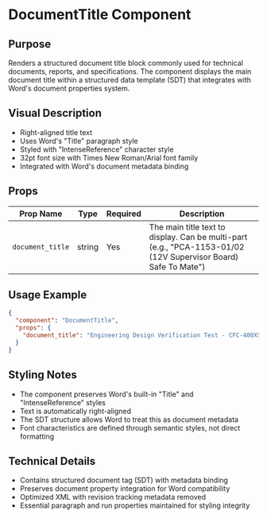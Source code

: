 # DocumentTitle Component

## Purpose

Renders a structured document title block commonly used for technical documents, reports, and specifications. The component displays the main document title within a structured data template (SDT) that integrates with Word's document properties system.

## Visual Description

- Right-aligned title text
- Uses Word's "Title" paragraph style
- Styled with "IntenseReference" character style
- 32pt font size with Times New Roman/Arial font family
- Integrated with Word's document metadata binding

## Props

| Prop Name | Type | Required | Description |
|-----------|------|----------|-------------|
| `document_title` | string | Yes | The main title text to display. Can be multi-part (e.g., "PCA-1153-01/02 (12V Supervisor Board) Safe To Mate") |

## Usage Example

```json
{
  "component": "DocumentTitle",
  "props": {
    "document_title": "Engineering Design Verification Test - CFC-400XS Extended DVT Procedure"
  }
}
```

## Styling Notes

- The component preserves Word's built-in "Title" and "IntenseReference" styles
- Text is automatically right-aligned
- The SDT structure allows Word to treat this as document metadata
- Font characteristics are defined through semantic styles, not direct formatting

## Technical Details

- Contains structured document tag (SDT) with metadata binding
- Preserves document property integration for Word compatibility
- Optimized XML with revision tracking metadata removed
- Essential paragraph and run properties maintained for styling integrity